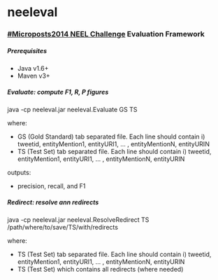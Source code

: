 neeleval
========

### [#Microposts2014 NEEL Challenge](http://www.scc.lancs.ac.uk/microposts2014/challenge/index.html) Evaluation Framework

##### Prerequisites
- Java v1.6+
- Maven v3+

##### Evaluate: compute F1, R, P figures

java -cp neeleval.jar neeleval.Evaluate GS TS

where:
* GS (Gold Standard) tab separated file. Each line should contain i) tweetid, entityMention1, entityURI1, ... , entityMentionN, entityURIN
* TS (Test Set) tab separated file. Each line should contain i) tweetid, entityMention1, entityURI1, ... , entityMentionN, entityURIN

outputs:
* precision, recall, and F1

##### Redirect: resolve ann redirects

java -cp neeleval.jar neeleval.ResolveRedirect TS /path/where/to/save/TS/with/redirects

where:
* TS (Test Set) tab separated file. Each line should contain i) tweetid, entityMention1, entityURI1, ... , entityMentionN, entityURIN
* TS (Test Set) which contains all redirects (where needed) 